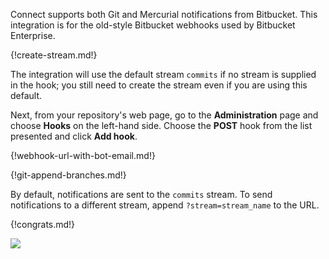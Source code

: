 Connect supports both Git and Mercurial notifications from
Bitbucket. This integration is for the old-style Bitbucket
webhooks used by Bitbucket Enterprise.

{!create-stream.md!}

The integration will use the default stream `commits` if no
stream is supplied in the hook; you still need to create the
stream even if you are using this default.

Next, from your repository's web page, go to the **Administration**
page and choose **Hooks** on the left-hand side. Choose the **POST**
hook from the list presented and click **Add hook**.

{!webhook-url-with-bot-email.md!}

{!git-append-branches.md!}

By default, notifications are sent to the `commits` stream. To
send notifications to a different stream, append
`?stream=stream_name` to the URL.

{!congrats.md!}

![](/static/images/integrations/bitbucket/002.png)
